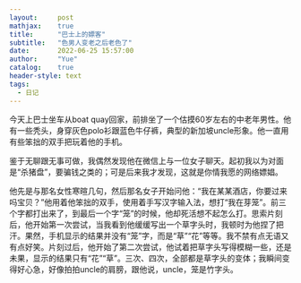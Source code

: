 ```yaml
---
layout:     post
mathjax:    true
title:      "巴士上的嫖客"
subtitle:   "色男人变老之后老色了"
date:       2022-06-25 15:57:00
author:     "Yue"
catalog:    true
header-style: text
tags:
  - 日记
---
```


今天上巴士坐车从boat quay回家，前排坐了一个估摸60岁左右的中老年男性。他有一些秃头，身穿灰色polo衫跟蓝色牛仔裤，典型的新加坡uncle形象。他一直用有些笨拙的双手把玩着他的手机。

鉴于无聊跟无事可做，我偶然发现他在微信上与一位女子聊天。起初我以为对面是“杀猪盘”，要骗钱之类的；可是后来我才发现，这就是你情我愿的网络嫖娼。

他先是与那名女性寒暄几句，然后那名女子开始问他：“我在某某酒店，你要过来吗宝贝？”他用着他笨拙的双手，使用着手写汉字输入法，想打“我在芽笼”。前三个字都打出来了，到最后一个字“笼”的时候，他却死活想不起怎么打。思索片刻后，他开始第一次尝试，当我看到他缓缓写出一个草字头时，我顿时为他捏了把汗。果然，手机显示的结果并没有“笼”字，而是“草”“花”等等。我不禁有点无语又有点好笑。片刻过后，他开始了第二次尝试，他试着把草字头写得模糊一些，还是未果，显示的结果只有“花”“草”。三次、四次，全部都是草字头的变体；我瞬间变得好心急，好像拍拍uncle的肩膀，跟他说，uncle，笼是竹字头。